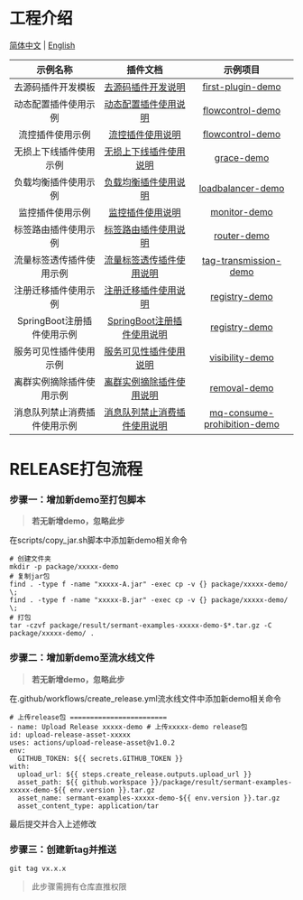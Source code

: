 # 工程介绍
[简体中文](README_zh.md) | [English](README.md)

|        示例名称        |                                         插件文档                                         |                       示例项目                       |
|:------------------:|:------------------------------------------------------------------------------------:|:------------------------------------------------:|
|     去源码插件开发模板      |             [去源码插件开发说明](https://sermant.io/zh/document/developer-guide/)             |      [first-plugin-demo](./first-plugin-demo)      |
|     动态配置插件使用示例     |       [动态配置插件使用说明](https://sermant.io/zh/document/plugin/dynamic-config.html)        |      [flowcontrol-demo](./flowcontrol-demo)      |
|      流控插件使用示例      |          [流控插件使用说明](https://sermant.io/zh/document/plugin/flowcontrol.html)          |      [flowcontrol-demo](./flowcontrol-demo)      |
|    无损上下线插件使用示例     |          [无损上下线插件使用说明](https://sermant.io/zh/document/plugin/graceful.html)          |            [grace-demo](./grace-demo)            |
|     负载均衡插件使用示例     |        [负载均衡插件使用说明](https://sermant.io/zh/document/plugin/loadbalancer.html)         |     [loadbalancer-demo](./loadbalancer-demo)     |
|      监控插件使用示例      |            [监控插件使用说明](https://sermant.io/zh/document/plugin/monitor.html)            |          [monitor-demo](./monitor-demo)          |
|     标签路由插件使用示例     |           [标签路由插件使用说明](https://sermant.io/zh/document/plugin/router.html)            |           [router-demo](./router-demo)           |
|    流量标签透传插件使用示例    |     [流量标签透传插件使用说明](https://sermant.io/zh/document/plugin/tag-transmission.html)      | [tag-transmission-demo](./tag-transmission-demo) |
|     注册迁移插件使用示例     |     [注册迁移插件使用说明](https://sermant.io/zh/document/plugin/register-migration.html)      |         [registry-demo](./registry-demo)         |
| SpringBoot注册插件使用示例 | [SpringBoot注册插件使用说明](https://sermant.io/zh/document/plugin/springboot-registry.html) |         [registry-demo](./registry-demo)         |
|    服务可见性插件使用示例     |         [服务可见性插件使用说明](https://sermant.io/zh/document/plugin/visibility.html)         |       [visibility-demo](./visibility-demo)       |
|    离群实例摘除插件使用示例    |          [离群实例摘除插件使用说明](https://sermant.io/zh/document/plugin/removal.html)          |          [removal-demo](./removal-demo)          |
|    消息队列禁止消费插件使用示例    |          [消息队列禁止消费插件使用说明](https://sermant.io/zh/document/plugin/mq-consume-prohibition.html)  |    [mq-consume-prohibition-demo](./mq-consume-prohibition-demo) |

# RELEASE打包流程

### 步骤一：增加新demo至打包脚本

> **若无新增demo，忽略此步**

在scripts/copy_jar.sh脚本中添加新demo相关命令

```shell
# 创建文件夹
mkdir -p package/xxxxx-demo
# 复制jar包
find . -type f -name "xxxxx-A.jar" -exec cp -v {} package/xxxxx-demo/ \;
find . -type f -name "xxxxx-B.jar" -exec cp -v {} package/xxxxx-demo/ \;
# 打包
tar -czvf package/result/sermant-examples-xxxxx-demo-$*.tar.gz -C package/xxxxx-demo/ .
```

### 步骤二：增加新demo至流水线文件

> **若无新增demo，忽略此步**

在.github/workflows/create_release.yml流水线文件中添加新demo相关命令

```shell
# 上传release包 ========================
- name: Upload Release xxxxx-demo # 上传xxxxx-demo release包
id: upload-release-asset-xxxxx
uses: actions/upload-release-asset@v1.0.2
env:
  GITHUB_TOKEN: ${{ secrets.GITHUB_TOKEN }}
with:
  upload_url: ${{ steps.create_release.outputs.upload_url }}
  asset_path: ${{ github.workspace }}/package/result/sermant-examples-xxxxx-demo-${{ env.version }}.tar.gz
  asset_name: sermant-examples-xxxxx-demo-${{ env.version }}.tar.gz
  asset_content_type: application/tar
```

最后提交并合入上述修改

### 步骤三：创建新tag并推送

```shell
git tag vx.x.x
```

> 此步骤需拥有仓库直推权限
